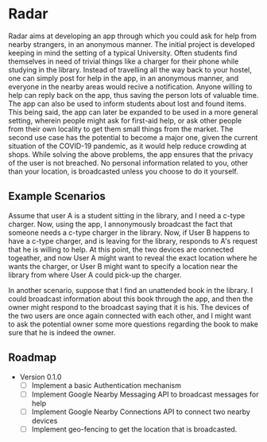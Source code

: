 # Radar
Radar aims at developing an app through which you could ask for help from nearby strangers, in an anonymous manner.
The initial project is developed keeping in mind the setting of a typical University. Often students find themselves in need of trivial things like a charger for their phone while studying in the library. Instead of travelling all the way back to your hostel, one can simply post for help in the app, in an anonymous manner, and everyone in the nearby areas would recive a notification. Anyone willing to help can reply back on the app, thus saving the person lots of valuable time. The app can also be used to inform students about lost and found items.
This being said, the app can later be expanded to be used in a more general setting, wherein people might ask for first-aid help, or ask other people from their own locality to get them small things from the market. The second use case has the potential to become a major one, given the current situation of the COVID-19 pandemic, as it would help reduce crowding at shops.
While solving the above problems, the app ensures that the privacy of the user is not breached. No personal information related to you, other than your location, is broadcasted unless you choose to do it yourself.

## Example Scenarios
Assume that user A is a student sitting in the library, and I need a c-type charger. Now, using the app, I annonymously broadcast the fact that someone needs a c-type charger in the library. Now, if User B happens to have a c-type charger, and is leaving for the library, responds to A's request that he is willing to help. At this point, the two devices are connected togeather, and now User A might want to reveal the exact location where he wants the charger, or User B might want to specify a location near the library from where User A could pick-up the charger.

In another scenario, suppose that I find an unattended book in the library. I could broadcast information about this book through the app, and then the owner might respond to the broadcast saying that it is his. The devices of the two users are once again connected with each other, and I might want to ask the potential owner some more questions regarding the book to make sure that he is indeed the owner.

## Roadmap
- Version 0.1.0
    * [ ] Implement a basic Authentication mechanism
    * [ ] Implement Google Nearby Messaging API to broadcast messages for help
    * [ ] Implement Google Nearby Connections API to connect two nearby devices
    * [ ] Implement geo-fencing to get the location that is broadcasted.